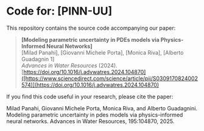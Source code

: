 # Code for: [PINN-UU]

This repository contains the source code accompanying our paper:

> **[Modeling parametric uncertainty in PDEs models via Physics-Informed Neural Networks]**  
> [Milad Panahi], [Giovanni Michele Porta], [Monica Riva], [Alberto Guadagnin 1]  
> *Advances in Water Resources* (2024).  
> [https://doi.org/10.1016/j.advwatres.2024.104870]([https://www.sciencedirect.com/science/article/pii/S0309170824002574)](https://doi.org/10.1016/j.advwatres.2024.104870)

If you find this code useful in your research, please cite the paper:

Milad Panahi, Giovanni Michele Porta, Monica Riva, and Alberto Guadagnini. Modeling parametric uncertainty in pdes models via physics-informed neural networks. Advances in Water Resources, 195:104870, 2025.

